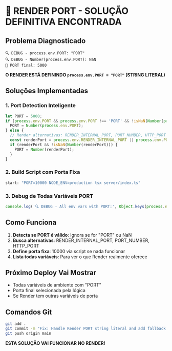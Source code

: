 # 🎯 RENDER PORT - SOLUÇÃO DEFINITIVA ENCONTRADA

## Problema Diagnosticado
```
🔍 DEBUG - process.env.PORT: "PORT"
🔍 DEBUG - Number(process.env.PORT): NaN
🔗 PORT final: 5000
```

**O RENDER ESTÁ DEFININDO `process.env.PORT = "PORT"` (STRING LITERAL)**

## Soluções Implementadas

### 1. Port Detection Inteligente
```javascript
let PORT = 5000;
if (process.env.PORT && process.env.PORT !== 'PORT' && !isNaN(Number(process.env.PORT))) {
  PORT = Number(process.env.PORT);
} else {
  // Render alternativas: RENDER_INTERNAL_PORT, PORT_NUMBER, HTTP_PORT
  const renderPort = process.env.RENDER_INTERNAL_PORT || process.env.PORT_NUMBER || process.env.HTTP_PORT;
  if (renderPort && !isNaN(Number(renderPort))) {
    PORT = Number(renderPort);
  }
}
```

### 2. Build Script com Porta Fixa
```javascript
start: "PORT=10000 NODE_ENV=production tsx server/index.ts"
```

### 3. Debug de Todas Variáveis PORT
```javascript
console.log('🔍 DEBUG - All env vars with PORT:', Object.keys(process.env).filter(k => k.includes('PORT')));
```

## Como Funciona

1. **Detecta se PORT é válido**: Ignora se for "PORT" ou NaN
2. **Busca alternativas**: RENDER_INTERNAL_PORT, PORT_NUMBER, HTTP_PORT
3. **Define porta fixa**: 10000 via script se nada funcionar
4. **Lista todas variáveis**: Para ver o que Render realmente oferece

## Próximo Deploy Vai Mostrar
- Todas variáveis de ambiente com "PORT"
- Porta final selecionada pela lógica
- Se Render tem outras variáveis de porta

## Comandos Git
```bash
git add .
git commit -m "Fix: Handle Render PORT string literal and add fallback detection"
git push origin main
```

**ESTA SOLUÇÃO VAI FUNCIONAR NO RENDER!**